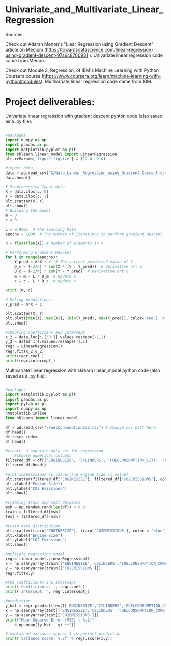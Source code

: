 # Univariate_and_Multivariate_Linear_Regression

Sources:

Check out Adarsh Menon's "Liear Regression using Gradient Descent" article on Medium (https://towardsdatascience.com/linear-regression-using-gradient-descent-97a6c8700931
). Univariate linear regression code came from Menon.

Check out Module 2, Regression, of IBM's Machine Learning with Python Coursera course (https://www.coursera.org/learn/machine-learning-with-python#modules). Multivariate linear regression code came from IBM.

# Project deliverables:

Univariate linear regression with gradient descent pyhton code (also saved as a .py file):

```python

#packages
import numpy as np
import pandas as pd
import matplotlib.pyplot as plt
from sklearn.linear_model import LinearRegression
plt.rcParams['figure.figsize'] = (12.0, 9.0)

#import data
data = pd.read_csv("C/data_Linear_Regression_using_Gradient_Descent.csv") # change csv path here
data.head()

# Preprocessing Input data
X = data.iloc[:, 0]
Y = data.iloc[:, 1]
plt.scatter(X, Y)
plt.show()
# Building the model
m = 0
c = 0

L = 0.0001  # The learning Rate
epochs = 1000  # The number of iterations to perform gradient descent

n = float(len(X)) # Number of elements in X

# Performing Gradient Descent 
for i in range(epochs): 
    Y_pred = m*X + c  # The current predicted value of Y
    D_m = (-2/n) * sum(X * (Y - Y_pred))  # Derivative wrt m
    D_c = (-2/n) * sum(Y - Y_pred)  # Derivative wrt c
    m = m - L * D_m  # Update m
    c = c - L * D_c  # Update c
    
print (m, c)

# Making predictions
Y_pred = m*X + c

plt.scatter(X, Y) 
plt.plot([min(X), max(X)], [min(Y_pred), max(Y_pred)], color='red')  # regression line
plt.show()

#checking coefficient and intercept
x_2 = data.loc[:,['0']].values.reshape(-1,1)
y_2 = data['1'].values.reshape(-1,1)
regr = LinearRegression()
regr.fit(x_2,y_2)
print(regr.coef_)
print(regr.intercept_)
```

Multivariate linear regression with sklearn linear_model python code (also saved as a .py file):

```python

#packages
import matplotlib.pyplot as plt
import pandas as pd
import pylab as pl
import numpy as np
%matplotlib inline
from sklearn import linear_model

df = pd.read_csv("\FuelConsumptionCo2.csv") # change csv path here
df.head()
df.reset_index
df.head()

#create  a seperate data set for regression
    #choose numerical columns
filtered_df = df[['ENGINESIZE', 'CYLINDERS', 'FUELCONSUMPTION_CITY', 'FUELCONSUMPTION_HWY', 'FUELCONSUMPTION_COMB', 'CO2EMISSIONS']]
filtered_df.head()

#plot co2emissions (y value) and engine size (x value)
plt.scatter(filtered_df['ENGINESIZE'], filtered_df['CO2EMISSIONS'], color = 'blue')
plt.xlabel("Engine Size")
plt.ylabel("CO2 Emissions")
plt.show()

#creating train and test datasets
msk = np.random.rand(len(df)) < 0.8
train = filtered_df[msk]
test = filtered_df[~msk]

#train data distribution
plt.scatter(train['ENGINESIZE'], train['CO2EMISSIONS'], color = 'blue')
plt.xlabel("Engine Size")
plt.ylabel("CO2 Emissions")
plt.show()

#multiple regression model
regr= linear_model.LinearRegression()
x = np.asanyarray(train[['ENGINESIZE','CYLINDERS','FUELCONSUMPTION_COMB']])
y = np.asanyarray(train[['CO2EMISSIONS']])
regr.fit(x,y)

#the coefficients and intercept
print('Coefficients: ', regr.coef_)
print('Intercept: ', regr.intercept_)

#prediction
y_hat = regr.predict(test[['ENGINESIZE','CYLINDERS','FUELCONSUMPTION_COMB']])
x = np.asanyarray(test[['ENGINESIZE','CYLINDERS','FUELCONSUMPTION_COMB']])
y = np.asanyarray(test[['CO2EMISSIONS']])
print("Mean Squared Error (MSE) : %.2f"
    % np.mean((y_hat - y) **2))

# explained variance score: 1 is perfect prediction
print('Variance score: %.2f' % regr.score(x,y))

```

